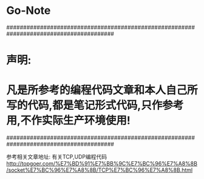 # Go-Note
########################################################################################
# 声明:
# 凡是所参考的编程代码文章和本人自己所写的代码,都是笔记形式代码,只作参考用,不作实际生产环境使用!
########################################################################################

参考相关文章地址:
有关TCP,UDP编程代码
http://topgoer.com/%E7%BD%91%E7%BB%9C%E7%BC%96%E7%A8%8B/socket%E7%BC%96%E7%A8%8B/TCP%E7%BC%96%E7%A8%8B.html
